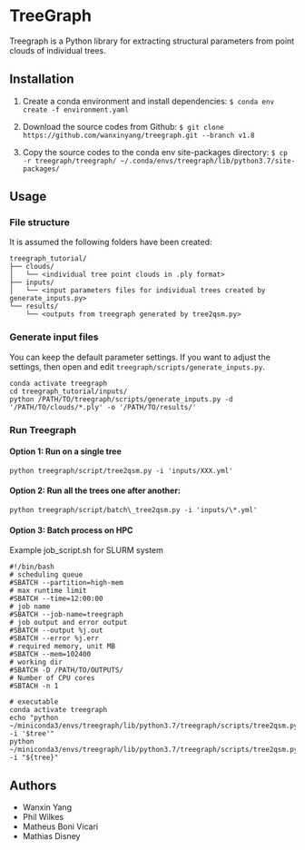 # TreeGraph

Treegraph is a Python library for extracting structural parameters from point clouds of individual trees.

## Installation

1.  Create a conda environment and install dependencies:
    `$ conda env create -f environment.yaml`

2.  Download the source codes from Github:
    `$ git clone https://github.com/wanxinyang/treegraph.git --branch v1.8`

3.  Copy the source codes to the conda env site-packages directory:
    `$ cp -r treegraph/treegraph/ ~/.conda/envs/treegraph/lib/python3.7/site-packages/`

## Usage

### File structure

It is assumed the following folders have been created:

```
treegraph_tutorial/
├── clouds/
│   └── <individual tree point clouds in .ply format>
├── inputs/
│   └── <input parameters files for individual trees created by generate_inputs.py>
└── results/
    └── <outputs from treegraph generated by tree2qsm.py>

```

### Generate input files

You can keep the default parameter settings. If you want to adjust the settings, then open and edit `treegraph/scripts/generate_inputs.py`.

```
conda activate treegraph
cd treegraph_tutorial/inputs/
python /PATH/TO/treegraph/scripts/generate_inputs.py -d '/PATH/TO/clouds/*.ply' -o '/PATH/TO/results/'

```

### Run Treegraph

#### Option 1: Run on a single tree

`python treegraph/script/tree2qsm.py -i 'inputs/XXX.yml'`

#### Option 2: Run all the trees one after another:

`python treegraph/script/batch\_tree2qsm.py -i 'inputs/\*.yml'`

#### Option 3: Batch process on HPC

Example job\_script.sh for SLURM system

    #!/bin/bash 
    # scheduling queue
    #SBATCH --partition=high-mem
    # max runtime limit
    #SBATCH --time=12:00:00
    # job name
    #SBATCH --job-name=treegraph
    # job output and error output
    #SBATCH --output %j.out 
    #SBATCH --error %j.err
    # required memory, unit MB
    #SBATCH --mem=102400
    # working dir 
    #SBATCH -D /PATH/TO/OUTPUTS/
    # Number of CPU cores
    #SBTACH -n 1

    # executable 
    conda activate treegraph
    echo "python ~/miniconda3/envs/treegraph/lib/python3.7/treegraph/scripts/tree2qsm.py -i '$tree'"
    python ~/miniconda3/envs/treegraph/lib/python3.7/treegraph/scripts/tree2qsm.py -i "${tree}"

## Authors

*   Wanxin Yang
*   Phil Wilkes
*   Matheus Boni Vicari
*   Mathias Disney

